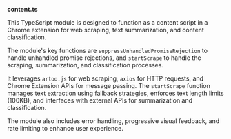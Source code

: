 **content.ts**

This TypeScript module is designed to function as a content script in a Chrome extension for web scraping, text summarization, and content classification.

The module's key functions are `suppressUnhandledPromiseRejection` to handle unhandled promise rejections, and `startScrape` to handle the scraping, summarization, and classification processes. 

It leverages `artoo.js` for web scraping, `axios` for HTTP requests, and Chrome Extension APIs for message passing. The `startScrape` function manages text extraction using fallback strategies, enforces text length limits (100KB), and interfaces with external APIs for summarization and classification.

The module also includes error handling, progressive visual feedback, and rate limiting to enhance user experience.

